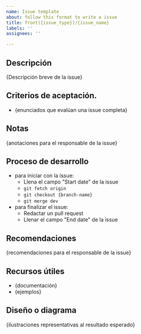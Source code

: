```yaml
---
name: Issue template
about: follow this format to write a issue
title: front({issue_type})/{issue_name}
labels: ''
assignees: ''

---
```


## Descripción
{Descripción breve de la issue}

## Criterios de aceptación.
- {enunciados que evalúan una issue completa}

## Notas
{anotaciones para el responsable de la issue}

## Proceso de desarrollo
- para iniciar con la issue:
  - Llena el campo "Start date" de la issue 
  - `git fetch origin`
  - `git checkout {branch-name}`
  - `git merge dev`
- para finalizar el issue:
  - Redactar un pull request
  - Llenar el campo "End date" de la issue

## Recomendaciones
{recomendaciones para el responsable de la issue}

## Recursos útiles 
- {documentación}
- {ejemplos}

## Diseño o diagrama
{ilustraciones representativas al resultado esperado}